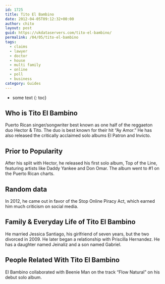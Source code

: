 ```yaml
---
id: 1725
title: Tito El Bambino
date: 2012-04-05T09:12:32+00:00
author: chito
layout: post
guid: https://ukdataservers.com/tito-el-bambino/
permalink: /04/05/tito-el-bambino
tags:
  - claims
  - lawyer
  - doctor
  - house
  - multi family
  - online
  - poll
  - business
category: Guides
---
```


* some text
{: toc}
          
          
## Who is  Tito El Bambino
                  
                  
                  
Puerto Rican singer/songwriter best known as one half of the reggaeton duo Hector & Tito. The duo is best known for their hit &#8220;Ay Amor.&#8221; He has also released the critically acclaimed solo albums El Patron and Invicto.
                  
                
                
                
## Prior to Popularity 
                  
                  
                  
After his split with Hector, he released his first solo album, Top of the Line, featuring artists like Daddy Yankee and Don Omar. The album went to #1 on the Puerto Rican charts.
                  
                
                
                
## Random data 
                  
                  
                  
In 2012, he came out in favor of the Stop Online Piracy Act, which earned him much criticism on social media.
                  
                
                
                
## Family & Everyday Life of Tito El Bambino
                  
                  
                  
He married Jessica Santiago, his girlfriend of seven years, but the two divorced in 2009. He later began a relationship with Priscilla Hernandez. He has a daughter named Jeinaliz and a son named Gabriel.
                  
                
                
                
## People Related With  Tito El Bambino
                  
                  
                  
El Bambino collaborated with Beenie Man on the track &#8220;Flow Natural&#8221; on his debut solo album.
                  
                
              
            
          
          
          
    
    
  
